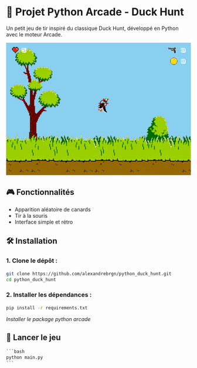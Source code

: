 # 🦆 Projet Python Arcade -  Duck Hunt

Un petit jeu de tir inspiré du classique Duck Hunt, développé en Python avec le moteur Arcade.

![gameThumbnail](assets/images/thumbnail.png)

## 🎮 Fonctionnalités

- Apparition aléatoire de canards
- Tir à la souris
- Interface simple et rétro

## 🛠️ Installation

### 1. Clone le dépôt :
   ```bash
   git clone https://github.com/alexandrebrgn/python_duck_hunt.git
   cd python_duck_hunt
   ```
### 2. Installer les dépendances :
   ```bash
   pip install -r requirements.txt
   ```
   _Installer le package python arcade_
## 🚀 Lancer le jeu
    ```bash
    python main.py
    ```
